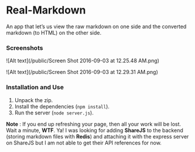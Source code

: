 # Real-Markdown
An app that let’s us view the raw markdown on one side and the converted markdown (to HTML) on the other side.

### Screenshots

![Alt text](/public/Screen Shot 2016-09-03 at 12.25.48 AM.png)


![Alt text](/public/Screen Shot 2016-09-03 at 12.29.31 AM.png)



### Installation and Use

1. Unpack the zip.
2. Install the dependencies (``` npm install ```).
3. Run the server (``` node server.js ```).




**Note** : If you end up refreshing your page, then all your work will be lost. Wait a minute, **WTF**. Ya! I was looking for adding **ShareJS** to the backend (storing markdown files with **Redis**) and attaching it with the express server on ShareJS but I am not able to get their API references for now.
